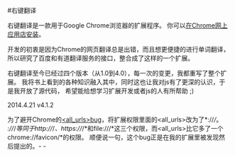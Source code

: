 #右键翻译


右键翻译是一款用于Google Chrome浏览器的扩展程序。
你可以[在Chrome网上应用店安装](https://chrome.google.com/webstore/detail/ikhdkkncnoglghljlkmcimlnlhkeamad)。

开发的初衷是因为Chrome的网页翻译总是出错，而且想更便捷的进行单词翻译，
所以研究了百度和有道翻译服务的接口，整合成了这样的一个扩展。

右键翻译至今已经过四个版本（从1.0到4.0），每一次的变更，我都重写了整个扩展。
我将书上看到的各种知识融入其中，同时这也让我对js有了更深的认识，于是我开放了源代码，
希望能给想学习扩展开发或者js的人有所帮助 ;)

2014.4.21 v4.1.2

为了避开Chrome的[&lt;all_urls>bug](https://code.google.com/p/chromium/issues/detail?id=353489)，将扩展权限里面的&lt;all_urls>改为了*://*/*。
*://*/*等同于http://*/*、https://*/*和file:///*这三个权限，而&lt;all_urls>比它多了一个chrome://favicon/*的权限。
顺便说一句，这个bug正是在我的扩展里被发现然后提出的。- -
